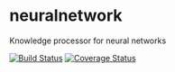 # neuralnetwork
Knowledge processor for neural networks

[![Build Status](https://travis-ci.org/seekerk/neuralnetwork.svg?branch=master)](https://travis-ci.org/seekerk/neuralnetwork)
[![Coverage Status](https://coveralls.io/repos/github/seekerk/neuralnetwork/badge.svg?branch=master)](https://coveralls.io/github/seekerk/neuralnetwork?branch=master)
